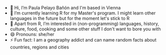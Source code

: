 - 👋 Hi, I’m Paula Pelayo Bañón and I'm based in Vienna
- 🌱 I’m currently learning R for my Master's program. I might learn other languages in the future but for the moment let's stick to R
- 👀 Apart from R, I’m interested in (non-programming) languages, history, culture, food, cooking and some other stuff I don't want to bore you with
- 😄 Pronouns: she/her
- ⚡ Fun fact: I am a geography addict and can name random facts about countries, regions and cities

<!---
paulapelayobanon/paulapelayobanon is a ✨ special ✨ repository because its `README.md` (this file) appears on your GitHub profile.
You can click the Preview link to take a look at your changes.
--->

